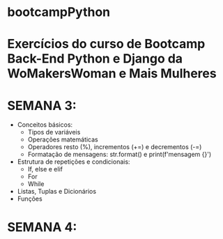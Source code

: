 # bootcampPython
# Exercícios do curso de Bootcamp Back-End Python e Django da WoMakersWoman e Mais Mulheres 

# SEMANA 3:  
 * Conceitos básicos:  
    - Tipos de variáveis  
    - Operações matemáticas  
    - Operadores resto (%), incrementos (+=) e decrementos (-=)  
    - Formatação de mensagens: str.format() e print(f'mensagem {}')  
* Estrutura de repetições e condicionais:  
    - If, else e elif  
    - For  
    - While  
* Listas, Tuplas e Dicionários  
* Funções  

# SEMANA 4:  
